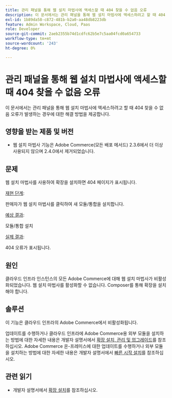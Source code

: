 ```yaml
---
title: 관리 패널을 통해 웹 설치 마법사에 액세스할 때 404 찾을 수 없음 오류
description: 이 문서에서는 관리 패널을 통해 웹 설치 마법사에 액세스하려고 할 때 404 찾을 수 없음 오류가 발생하는 경우에 대한 해결 방법을 제공합니다.
exl-id: 1b89da58-c872-481b-b2a0-aa48db8223db
feature: Admin Workspace, Cloud, Paas
role: Developer
source-git-commit: 2aeb2355b74d1cdfc62b5e7c5aa04fcd0a654733
workflow-type: tm+mt
source-wordcount: '243'
ht-degree: 0%

---
```


# 관리 패널을 통해 웹 설치 마법사에 액세스할 때 404 찾을 수 없음 오류

이 문서에서는 관리 패널을 통해 웹 설치 마법사에 액세스하려고 할 때 404 찾을 수 없음 오류가 발생하는 경우에 대한 해결 방법을 제공합니다.

## 영향을 받는 제품 및 버전

* 웹 설치 마법사 기능은 Adobe Commerce(모든 배포 메서드) 2.3.6에서 더 이상 사용되지 않으며 2.4.0에서 제거되었습니다.

## 문제

웹 설치 마법사를 사용하여 확장을 설치하면 404 페이지가 표시됩니다.

<u>재현 단계</u>:

판매자가 웹 설치 마법사를 클릭하여 새 모듈/통합을 설치합니다.

<u>예상 결과</u>:

모듈/통합 설치

<u>실제 결과</u>:

404 오류가 표시됩니다.

## 원인

클라우드 인프라 인스턴스의 모든 Adobe Commerce에 대해 웹 설치 마법사가 비활성화되었습니다. 웹 설치 마법사를 활성화할 수 없습니다. Composer를 통해 확장을 설치해야 합니다.

## 솔루션

이 기능은 클라우드 인프라의 Adobe Commerce에서 비활성화됩니다.

업데이트를 수행하거나 클라우드 인프라에 Adobe Commerce용 외부 모듈을 설치하는 방법에 대한 자세한 내용은 개발자 설명서에서 [확장 설치, 관리 및 업그레이드](https://experienceleague.adobe.com/en/docs/commerce-cloud-service/user-guide/configure-store/extensions)를 참조하십시오.
Adobe Commerce 온-프레미스에 대한 업데이트를 수행하거나 외부 모듈을 설치하는 방법에 대한 자세한 내용은 개발자 설명서에서 [빠른 시작 설치](https://experienceleague.adobe.com/en/docs/commerce-operations/installation-guide/composer)를 참조하십시오.

## 관련 읽기

* 개발자 설명서에서 [확장 설치](https://experienceleague.adobe.com/en/docs/commerce-cloud-service/user-guide/configure-store/extensions#install-an-extension)를 참조하십시오.
